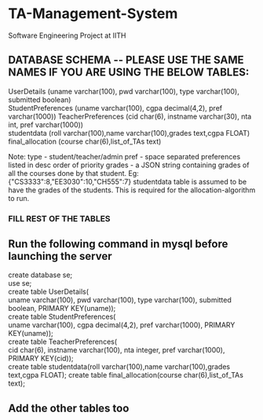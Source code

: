 # TA-Management-System
Software Engineering Project at IITH

## DATABASE SCHEMA -- PLEASE USE THE SAME NAMES IF YOU ARE USING THE BELOW TABLES:
UserDetails (uname varchar(100), pwd varchar(100), type varchar(100), submitted boolean)  
StudentPreferences (uname varchar(100), cgpa decimal(4,2), pref varchar(1000))
TeacherPreferences (cid char(6), instname varchar(30), nta int, pref varchar(1000))  
studentdata (roll varchar(100),name varchar(100),grades text,cgpa FLOAT)
final_allocation (course char(6),list_of_TAs text)

Note: 
type - student/teacher/admin
pref - space separated preferences listed in desc order of priority 
grades - a JSON string containing grades of all the courses done by that student. Eg: {"CS3333":8,"EE3030":10,"CH555":7}
studentdata table is assumed to be have the grades of the students. This is required for the allocation-algorithm to run.
### FILL REST OF THE TABLES


## Run the following command in mysql before launching the server
create database se;  
use se;  
create table UserDetails(  
uname varchar(100), pwd varchar(100), type varchar(100), submitted boolean, PRIMARY KEY(uname));  
create table StudentPreferences(  
uname varchar(100), cgpa decimal(4,2), pref varchar(1000), PRIMARY KEY(uname));  
create table TeacherPreferences(  
cid char(6), instname varchar(100), nta integer, pref varchar(1000), PRIMARY KEY(cid));  
create table studentdata(roll varchar(100),name varchar(100),grades text,cgpa FLOAT); 
create table final_allocation(course char(6),list_of_TAs text);
## Add the other tables too  
